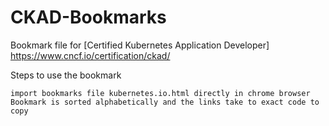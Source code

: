 
# CKAD-Bookmarks

Bookmark file for [Certified Kubernetes Application Developer] https://www.cncf.io/certification/ckad/

Steps to use the bookmark
```
import bookmarks file kubernetes.io.html directly in chrome browser
Bookmark is sorted alphabetically and the links take to exact code to copy
```

